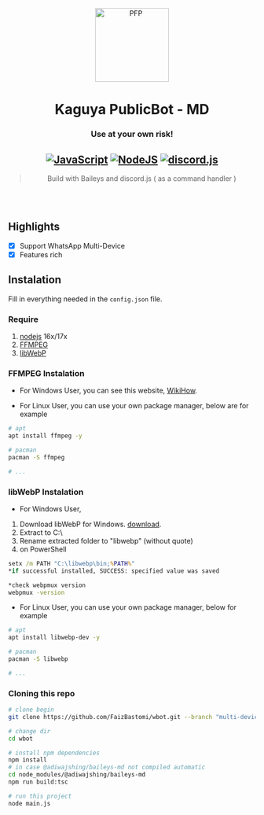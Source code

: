<div align="center">
<img src="https://telegra.ph/file/fbe3160f0ad0e14abeeeb.jpg" width="150" height="150" border="0" alt="PFP">

# Kaguya PublicBot - MD
### Use at your own risk!

## [![JavaScript](https://img.shields.io/badge/JavaScript-d6cc0f?style=for-the-badge&logo=javascript&logoColor=white)](https://javascript.com) [![NodeJS](https://img.shields.io/badge/Node.js-43853D?style=for-the-badge&logo=node.js&logoColor=white)](https://nodejs.org/) [![discord.js](https://img.shields.io/badge/discord.js-0026a3?style=for-the-badge&logo=discord&logoColor=white)](https://discord.js.org)

> Build with Baileys and discord.js ( as a command handler ) <br />

</div><br />
<br />

## Highlights

- [x] Support WhatsApp Multi-Device
- [x] Features rich

## Instalation
Fill in everything needed in the `config.json` file.

### Require
1. [nodejs](https://nodejs.org/en/download) 16x/17x
3. [FFMPEG](https://ffmpeg.org)
4. [libWebP](https://developers.google.com/speed/webp/download)

### FFMPEG Instalation
- For Windows User, you can see this website, [WikiHow](https://www.wikihow.com/Install-FFmpeg-on-Windows).


- For Linux User, you can use your own package manager, below are for example

```bash
# apt
apt install ffmpeg -y

# pacman
pacman -S ffmpeg

# ...
```

### libWebP Instalation
- For Windows User, 
1. Download libWebP for Windows. [download](https://developers.google.com/speed/webp/download).
2. Extract to C:\
3. Rename extracted folder to "libwebp" (without quote)
4. on PowerShell
```cmd
setx /m PATH "C:\libwebp\bin;%PATH%"
*if successful installed, SUCCESS: specified value was saved

*check webpmux version
webpmux -version
```

- For Linux User, you can use your own package manager, below for example
```sh
# apt
apt install libwebp-dev -y

# pacman
pacman -S libwebp

# ...
```

### Cloning this repo
```sh
# clone begin
git clone https://github.com/FaizBastomi/wbot.git --branch "multi-device" "wbot"

# change dir
cd wbot

# install npm dependencies
npm install
# in case @adiwajshing/baileys-md not compiled automatic
cd node_modules/@adiwajshing/baileys-md
npm run build:tsc

# run this project
node main.js
```
